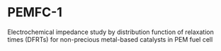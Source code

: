 # PEMFC-1
Electrochemical impedance study by distribution function of relaxation times (DFRTs) for non-precious metal-based catalysts in PEM fuel cell
